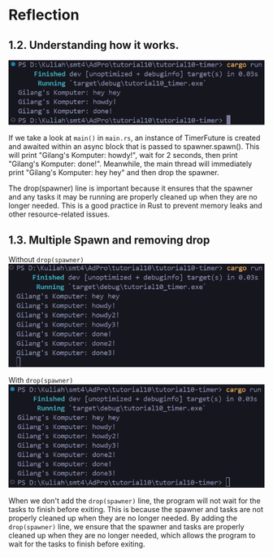 # Reflection

## 1.2. Understanding how it works.
![alt text](image1.2.png)

If we take a look at `main()` in `main.rs`, an instance of TimerFuture is created and awaited within an async block that is passed to spawner.spawn(). This will print "Gilang's Komputer: howdy!", wait for 2 seconds, then print "Gilang's Komputer: done!". Meanwhile, the main thread will immediately print "Gilang's Komputer: hey hey" and then drop the spawner.

The drop(spawner) line is important because it ensures that the spawner and any tasks it may be running are properly cleaned up when they are no longer needed. This is a good practice in Rust to prevent memory leaks and other resource-related issues.

## 1.3. Multiple Spawn and removing drop
Without `drop(spawner)`
![alt text](image1.3-1.png)

With `drop(spawner)`
![alt text](image1.3-2.png)

When we don't add the `drop(spawner)` line, the program will not wait for the tasks to finish before exiting. This is because the spawner and tasks are not properly cleaned up when they are no longer needed. By adding the `drop(spawner)` line, we ensure that the spawner and tasks are properly cleaned up when they are no longer needed, which allows the program to wait for the tasks to finish before exiting.